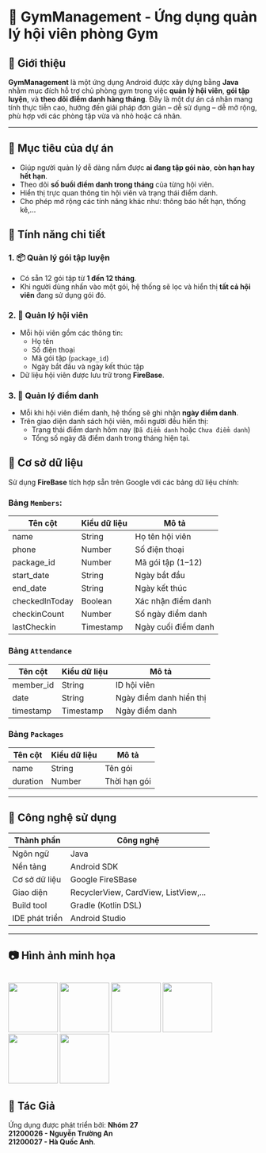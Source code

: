 # 💪 GymManagement - Ứng dụng quản lý hội viên phòng Gym

## 🧾 Giới thiệu

**GymManagement** là một ứng dụng Android được xây dựng bằng **Java** nhằm mục đích hỗ trợ chủ phòng gym trong việc **quản lý hội viên**, **gói tập luyện**, và **theo dõi điểm danh hàng tháng**. Đây là một dự án cá nhân mang tính thực tiễn cao, hướng đến giải pháp đơn giản – dễ sử dụng – dễ mở rộng, phù hợp với các phòng tập vừa và nhỏ hoặc cá nhân.

---

## 🎯 Mục tiêu của dự án

- Giúp người quản lý dễ dàng nắm được **ai đang tập gói nào**, **còn hạn hay hết hạn**.
- Theo dõi **số buổi điểm danh trong tháng** của từng hội viên.
- Hiển thị trực quan thông tin hội viên và trạng thái điểm danh.
- Cho phép mở rộng các tính năng khác như: thông báo hết hạn, thống kê,...

## 🧩 Tính năng chi tiết

### 1. 📦 Quản lý gói tập luyện
- Có sẵn 12 gói tập từ **1 đến 12 tháng**.
- Khi người dùng nhấn vào một gói, hệ thống sẽ lọc và hiển thị **tất cả hội viên** đang sử dụng gói đó.

### 2. 👥 Quản lý hội viên
- Mỗi hội viên gồm các thông tin:
  - Họ tên
  - Số điện thoại
  - Mã gói tập (`package_id`)
  - Ngày bắt đầu và ngày kết thúc tập
- Dữ liệu hội viên được lưu trữ trong **FireBase**.

### 3. 📅 Quản lý điểm danh
- Mỗi khi hội viên điểm danh, hệ thống sẽ ghi nhận **ngày điểm danh**.
- Trên giao diện danh sách hội viên, mỗi người đều hiển thị:
  - Trạng thái điểm danh hôm nay (`Đã điểm danh` hoặc `Chưa điểm danh`)
  - Tổng số ngày đã điểm danh trong tháng hiện tại.


## 🧱 Cơ sở dữ liệu

Sử dụng **FireBase** tích hợp sẵn trên Google với các bảng dữ liệu chính:

### Bảng `Members`:
| Tên cột        | Kiểu dữ liệu | Mô tả                           |
|----------------|---------------|--------------------------------|
| name           | String        | Họ tên hội viên                |
| phone          | Number        | Số điện thoại                  |
| package_id     | Number        | Mã gói tập (1–12)              |
| start_date     | String        | Ngày bắt đầu                   |
| end_date       | String        | Ngày kết thúc                  |
| checkedInToday | Boolean       | Xác nhận điểm danh             |
| checkinCount   | Number        | Số ngày điểm danh              |
| lastCheckin    | Timestamp     | Ngày cuối điểm danh            |

### Bảng `Attendance`
| Tên cột    | Kiểu dữ liệu | Mô tả                  |
|------------|--------------|------------------------|
| member_id  | String       | ID hội viên            |
| date       | String       | Ngày điểm danh hiển thị|
| timestamp  | Timestamp    | Ngày điểm danh         |

### Bảng `Packages`
| Tên cột    | Kiểu dữ liệu | Mô tả                  |
|------------|--------------|------------------------|
| name       | String       | Tên gói                |
| duration   | Number       | Thời hạn gói           |


---

## 🔧 Công nghệ sử dụng

| Thành phần     | Công nghệ                           |
|----------------|-------------------------------------|
| Ngôn ngữ       | Java                                |
| Nền tảng       | Android SDK                         |
| Cơ sở dữ liệu  | Google FireSBase                    |
| Giao diện      | RecyclerView, CardView, ListView,...|
| Build tool     | Gradle (Kotlin DSL)                 |
| IDE phát triển | Android Studio                      |

---
## 📷 Hình ảnh minh họa  
 <br>
<img src="https://github.com/user-attachments/assets/ec88036c-3820-4dc8-8bae-f84b86de22c3" width="100"/>
<img src="https://github.com/user-attachments/assets/eadb46e8-47a5-4e19-b13f-769322c1b310" width="100"/>
<img src="https://github.com/user-attachments/assets/2d8395aa-bb9e-4546-a5e3-3357a42bfa03" width="100"/>
<img src="https://github.com/user-attachments/assets/8ebfa940-cc5e-4543-8a9d-8f190f435f47" width="100"/>
<img src="https://github.com/user-attachments/assets/a1703a40-9df3-474e-8184-ab76bd9159aa" width="100"/>
<img src="https://github.com/user-attachments/assets/3d39791a-677e-4da3-ada4-fb5734074c79" width="100"/>

## 📧 Tác Giả  
Ứng dụng được phát triển bởi:
**Nhóm 27**
<br>
**21200026 - Nguyễn Trường An**
<br>
**21200027 - Hà Quốc Anh**.  





